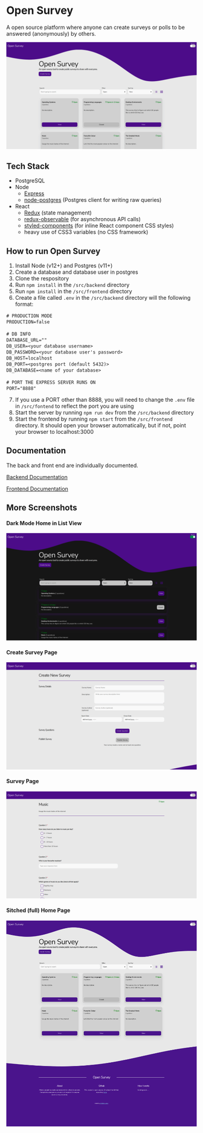 # Open Survey

A open source platform where anyone can create surveys or polls to be answered (anonymously) by others.

![Home](./screenshots/home.png)

## Tech Stack

-   PostgreSQL
-   Node
    -   [Express](https://github.com/expressjs/express)
    -   [node-postgres](https://github.com/brianc/node-postgres) (Postgres client for writing raw queries)
-   React
    -   [Redux](https://github.com/reduxjs/redux) (state management)
    -   [redux-observable](https://github.com/redux-observable/redux-observable) (for asynchronous API calls)
    -   [styled-components](https://github.com/styled-components/styled-components) (for inline React component CSS styles)
    -   heavy use of CSS3 variables (no CSS framework)

## How to run Open Survey

1. Install Node (v12+) and Postgres (v11+)
2. Create a database and database user in postgres
3. Clone the respository
4. Run `npm install` in the `/src/backend` directory
5. Run `npm install` in the `/src/frontend` directory
6. Create a file called `.env` in the `/src/backend` directory will the following format:

```
# PRODUCTION MODE
PRODUCTION=false

# DB INFO
DATABASE_URL=""
DB_USER=<your database username>
DB_PASSWORD=<your database user's password>
DB_HOST=localhost
DB_PORT=<postgres port (default 5432)>
DB_DATABASE=<name of your database>

# PORT THE EXPRESS SERVER RUNS ON
PORT="8888"
```

7. If you use a PORT other than 8888, you will need to change the `.env` file in `/src/fontend` to reflect the port you are using
8. Start the server by running `npm run dev` from the `/src/backend` directory
9. Start the frontend by running `npm start` from the `/src/frontend` directory. It should open your browser automatically, but if not, point your browser to localhost:3000

## Documentation

The back and front end are individually documented.

[Backend Documentation](https://github.com/cyores/opensurvey/tree/master/src/backend)

[Frontend Documentation](https://github.com/cyores/opensurvey/tree/master/src/frontend)

## More Screenshots

#### Dark Mode Home in List View

![HomeDarkList](./screenshots/homedarklist.png)

#### Create Survey Page

![CreateSurvey](./screenshots/createsurvey.png)

#### Survey Page

![Survey](./screenshots/survey.png)

#### Sitched (full) Home Page

![Survey](./screenshots/stitchedhome.png)
